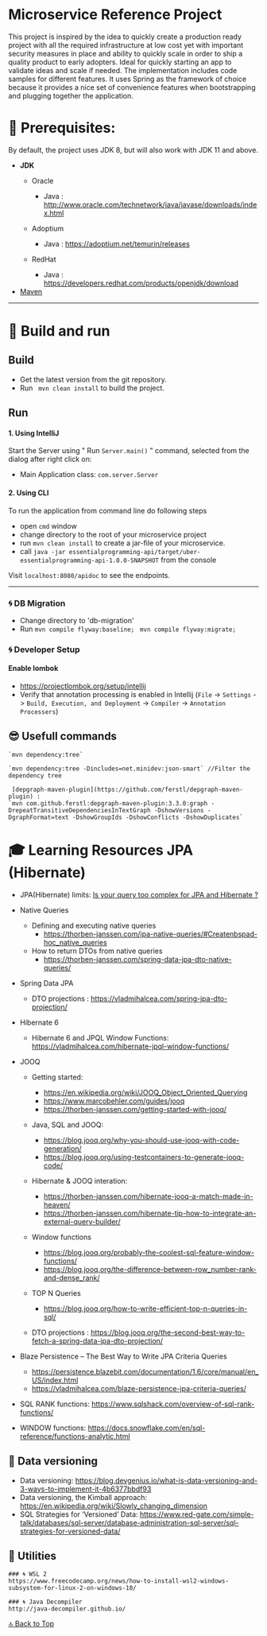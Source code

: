 # Microservice Reference Project

This project is inspired by the idea to quickly create a production ready project with all the required infrastructure at low cost yet with important security measures in place and ability to quickly scale in order to ship a quality product to early adopters. Ideal for quickly starting an app to validate ideas and scale if needed. The implementation includes code samples for different features. It uses Spring as the framework of choice because it provides a nice set of convenience features when bootstrapping and plugging together the application.

 # :bookmark_tabs: Prerequisites:
By default, the project uses JDK 8, but will also work with JDK 11 and above.

* **JDK**
  - Oracle
    - Java : http://www.oracle.com/technetwork/java/javase/downloads/index.html
  - Adoptium
    - Java : https://adoptium.net/temurin/releases
 
  - RedHat
    - Java : https://developers.redhat.com/products/openjdk/download
* [Maven](https://maven.apache.org/)


---------------
# :bookmark: Build and run

Build
---------------
* Get the latest version from the git repository.
* Run ` mvn clean install` to build the project.


Run
---------------
#### 1. Using IntelliJ
Start the Server using  " Run `Server.main()` " command, selected from the dialog after right click on:
- Main Application class: `com.server.Server`

#### 2. Using CLI
To run the application from command line do following steps
- open `cmd` window
- change directory to the root of your microservice project
- run `mvn clean install` to create a jar-file of your microservice.
- call `java -jar essentialprogramming-api/target/uber-essentialprogramming-api-1.0.0-SNAPSHOT` from the console

Visit `localhost:8080/apidoc` to see the endpoints.

---------------
### 🌀 DB Migration
- Change directory to 'db-migration'
- Run
`mvn compile flyway:baseline; `
`mvn compile flyway:migrate; `


### 🌀 Developer Setup
#### Enable lombok

- https://projectlombok.org/setup/intellij
- Verify that annotation processing is enabled in Intellij (`File` -> `Settings` -> `Build, Execution, and Deployment`
  -> `Compiler` -> `Annotation Processers`)
  
## :sunglasses: Usefull commands
    `mvn dependency:tree`
 
    `mvn dependency:tree -Dincludes=net.minidev:json-smart` //Filter the dependency tree
    
     [depgraph-maven-plugin](https://github.com/ferstl/depgraph-maven-plugin) :
    `mvn com.github.ferstl:depgraph-maven-plugin:3.3.0:graph -DrepeatTransitiveDependenciesInTextGraph -DshowVersions -DgraphFormat=text -DshowGroupIds -DshowConflicts -DshowDuplicates`
    
   
# :mortar_board: Learning Resources JPA (Hibernate) 
  - JPA(Hibernate) limits: [Is your query too complex for JPA and Hibernate ?](https://thorben-janssen.com/query-complex-jpa-hibernate/#1_Use_subqueries_outside_of_WHERE_and_HAVING_clauses)
  - Native Queries
    - Defining and executing native queries
       - https://thorben-janssen.com/jpa-native-queries/#Createnbspad-hoc_native_queries
    - How to return DTOs from native queries 
       - https://thorben-janssen.com/spring-data-jpa-dto-native-queries/
   
  - Spring Data JPA
    - DTO projections : https://vladmihalcea.com/spring-jpa-dto-projection/
    
  - Hibernate 6 
    - Hibernate 6 and JPQL Window Functions: https://vladmihalcea.com/hibernate-jpql-window-functions/
    
    
    
  - JOOQ
    - Getting started: 
      - https://en.wikipedia.org/wiki/JOOQ_Object_Oriented_Querying
      - https://www.marcobehler.com/guides/jooq
      - https://thorben-janssen.com/getting-started-with-jooq/
    - Java, SQL and JOOQ:
       - https://blog.jooq.org/why-you-should-use-jooq-with-code-generation/
       - https://blog.jooq.org/using-testcontainers-to-generate-jooq-code/
    - Hibernate & JOOQ interation: 
       -  https://thorben-janssen.com/hibernate-jooq-a-match-made-in-heaven/ 
       -  https://thorben-janssen.com/hibernate-tip-how-to-integrate-an-external-query-builder/                
    - Window functions 
      - https://blog.jooq.org/probably-the-coolest-sql-feature-window-functions/
      -  https://blog.jooq.org/the-difference-between-row_number-rank-and-dense_rank/
    - TOP N Queries 
      - https://blog.jooq.org/how-to-write-efficient-top-n-queries-in-sql/

    - DTO projections : https://blog.jooq.org/the-second-best-way-to-fetch-a-spring-data-jpa-dto-projection/
    
 - Blaze Persistence – The Best Way to Write JPA Criteria Queries
      - https://persistence.blazebit.com/documentation/1.6/core/manual/en_US/index.html
      - https://vladmihalcea.com/blaze-persistence-jpa-criteria-queries/
      
 - SQL RANK functions: https://www.sqlshack.com/overview-of-sql-rank-functions/
 - WINDOW functions:   https://docs.snowflake.com/en/sql-reference/functions-analytic.html
   
## :page_with_curl: Data versioning 
  - Data versioning: https://blog.devgenius.io/what-is-data-versioning-and-3-ways-to-implement-it-4b6377bbdf93
  - Data versioning, the Kimball approach: https://en.wikipedia.org/wiki/Slowly_changing_dimension
  - SQL Strategies for ‘Versioned’ Data: https://www.red-gate.com/simple-talk/databases/sql-server/database-administration-sql-server/sql-strategies-for-versioned-data/
    
## :nut_and_bolt: Utilities
    
    ### 🌀 WSL 2
    https://www.freecodecamp.org/news/how-to-install-wsl2-windows-subsystem-for-linux-2-on-windows-10/
    
    ### 🌀 Java Decompiler
    http://java-decompiler.github.io/
    
    
[:top: Back to Top](#microservice-reference-project)
 
